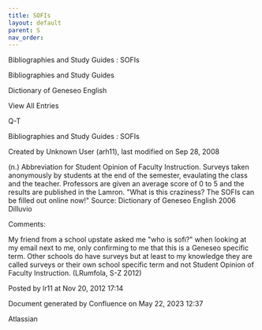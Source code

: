 ```yaml
---
title: SOFIs
layout: default
parent: S
nav_order:
---
```


Bibliographies and Study Guides : SOFIs

Bibliographies and Study Guides

Dictionary of Geneseo English

View All Entries

Q-T

Bibliographies and Study Guides : SOFIs

Created by  Unknown User (arh11), last modified on Sep 28, 2008

(n.) Abbreviation for Student Opinion of Faculty Instruction. Surveys taken anonymously by students at the end of the semester, evaulating the class and the teacher. Professors are given an average score of 0 to 5 and the results are published in the Lamron. &quot;What is this craziness? The SOFIs can be filled out online now!&quot; Source: Dictionary of Geneseo English 2006 Dilluvio

Comments:

My friend from a school upstate asked me &quot;who is sofi?&quot; when looking at my email next to me, only confirming to me that this is a Geneseo specific term. Other schools do have surveys but at least to my knowledge they are called surveys or their own school specific term and not Student Opinion of Faculty Instruction. (LRumfola, S-Z 2012)

Posted by lr11 at Nov 20, 2012 17:14

Document generated by Confluence on May 22, 2023 12:37

Atlassian
